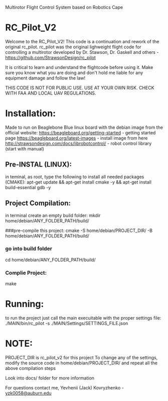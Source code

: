 Multirotor Flight Control System based on Robotics Cape

# RC_Pilot_V2
Welcome to the  RC_Pilot_V2!
This code is a continuation and rework of the original rc_pilot.
		rc_pilot was the original lighweight flight code for controlling a multirotor developed by 
		Dr. Stawson, Dr. Gaskell and others - https://github.com/StrawsonDesign/rc_pilot
		
It is critical to learn and understand the flightcode before using it. Make sure you know
what you are doing and don't hold me liable for any equipment damage and follow the law!

THIS CODE IS NOT FOR PUBLIC USE. USE AT YOUR OWN RISK. CHECK WITH FAA AND LOCAL UAV REGULATIONS. 

# Installation:
Made to run on Beaglebone Blue linux board with the debian image from the official website:
https://beagleboard.org/getting-started			- getting started page
https://beagleboard.org/latest-images 			- install image from here
http://strawsondesign.com/docs/librobotcontrol/ - robot control library (start with manual)

## Pre-INSTAL (LINUX):
in teminal, as root, type the following to install all needed packages (CMAKE):
apt-get update && apt-get install cmake -y && apt-get install build-essential gdb -y

## Project Compilation:
in terminal create an empty build folder:
mkdir home/debian/ANY_FOLDER_PATH/build/

###pre-compile this project:
cmake -S home/debian/PROJECT_DIR/ -B home/debian/ANY_FOLDER_PATH/build/ 

### go into build folder 
cd home/debian/ANY_FOLDER_PATH/build/

### Complie Project:
make

# Running: 
to run the project just call the main execuitable with the proper settings file:
./MAIN/bin/rc_pilot -s ./MAIN/Settings/SETTINGS_FILE.json

# NOTE:
PROJECT_DIR is rc_pilot_v2 for this project
To change any of the settings, modify the source code in home/debian/PROJECT_DIR/
and repeat all the above compilation steps

Look into docs/ folder for more information

For questions contact me, Yevhenii (Jack) Kovryzhenko - yzk0058@auburn.edu
